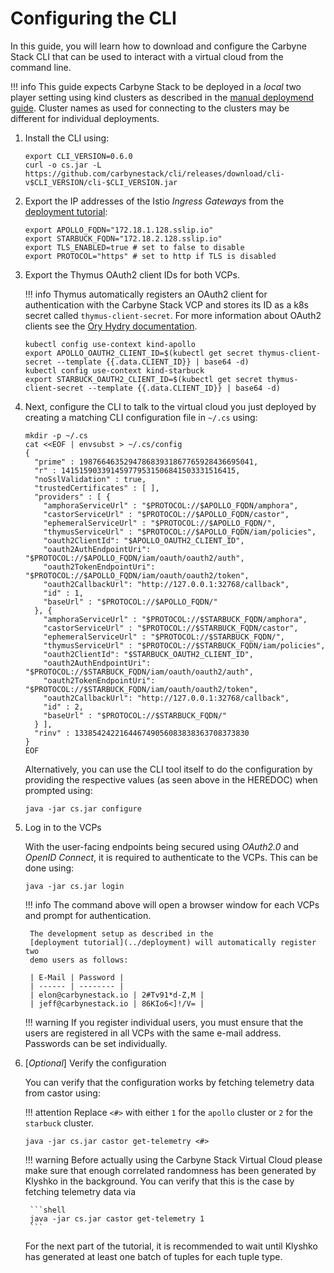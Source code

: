 # Configuring the CLI

In this guide, you will learn how to download and configure the Carbyne Stack
CLI that can be used to interact with a virtual cloud from the command line.

!!! info
    This guide expects Carbyne Stack to be deployed in a _local_ two player
    setting using kind clusters as described in the
    [manual deploymend guide](../deployment/manual). Cluster names as used for
    connecting to the clusters may be different for individual deployments.

1. Install the CLI using:

    ```shell
    export CLI_VERSION=0.6.0
    curl -o cs.jar -L https://github.com/carbynestack/cli/releases/download/cli-v$CLI_VERSION/cli-$CLI_VERSION.jar
    ```

1. Export the IP addresses of the Istio _Ingress Gateways_ from the
   [deployment tutorial](../deployment):

    ```shell
    export APOLLO_FQDN="172.18.1.128.sslip.io"
    export STARBUCK_FQDN="172.18.2.128.sslip.io"
    export TLS_ENABLED=true # set to false to disable
    export PROTOCOL="https" # set to http if TLS is disabled
    ```

1. Export the Thymus OAuth2 client IDs for both VCPs.

    !!! info
        Thymus automatically registers an OAuth2 client for authentication with
        the Carbyne Stack VCP and stores its ID as a k8s secret called
        `thymus-client-secret`. For more information about OAuth2 clients see the
        [Ory Hydry documentation](https://www.ory.sh/docs/hydra/guides/oauth2-clients).

    ```shell
    kubectl config use-context kind-apollo
    export APOLLO_OAUTH2_CLIENT_ID=$(kubectl get secret thymus-client-secret --template {{.data.CLIENT_ID}} | base64 -d)
    kubectl config use-context kind-starbuck
    export STARBUCK_OAUTH2_CLIENT_ID=$(kubectl get secret thymus-client-secret --template {{.data.CLIENT_ID}} | base64 -d)
    ```

1. Next, configure the CLI to talk to the virtual cloud you just deployed by
   creating a matching CLI configuration file in `~/.cs` using:

    ```shell
    mkdir -p ~/.cs
    cat <<EOF | envsubst > ~/.cs/config
    {
      "prime" : 198766463529478683931867765928436695041,
      "r" : 141515903391459779531506841503331516415,
      "noSslValidation" : true,
      "trustedCertificates" : [ ],
      "providers" : [ {
        "amphoraServiceUrl" : "$PROTOCOL://$APOLLO_FQDN/amphora",
        "castorServiceUrl" : "$PROTOCOL://$APOLLO_FQDN/castor",
        "ephemeralServiceUrl" : "$PROTOCOL://$APOLLO_FQDN/",
        "thymusServiceUrl" : "$PROTOCOL://$APOLLO_FQDN/iam/policies",
        "oauth2ClientId": "$APOLLO_OAUTH2_CLIENT_ID",
        "oauth2AuthEndpointUri": "$PROTOCOL://$APOLLO_FQDN/iam/oauth/oauth2/auth",
        "oauth2TokenEndpointUri": "$PROTOCOL://$APOLLO_FQDN/iam/oauth/oauth2/token",
        "oauth2CallbackUrl": "http://127.0.0.1:32768/callback",
        "id" : 1,
        "baseUrl" : "$PROTOCOL://$APOLLO_FQDN/"
      }, {
        "amphoraServiceUrl" : "$PROTOCOL://$STARBUCK_FQDN/amphora",
        "castorServiceUrl" : "$PROTOCOL://$STARBUCK_FQDN/castor",
        "ephemeralServiceUrl" : "$PROTOCOL://$STARBUCK_FQDN/",
        "thymusServiceUrl" : "$PROTOCOL://$STARBUCK_FQDN/iam/policies",
        "oauth2ClientId": "$STARBUCK_OAUTH2_CLIENT_ID",
        "oauth2AuthEndpointUri": "$PROTOCOL://$STARBUCK_FQDN/iam/oauth/oauth2/auth",
        "oauth2TokenEndpointUri": "$PROTOCOL://$STARBUCK_FQDN/iam/oauth/oauth2/token",
        "oauth2CallbackUrl": "http://127.0.0.1:32768/callback",
        "id" : 2,
        "baseUrl" : "$PROTOCOL://$STARBUCK_FQDN/"
      } ],
      "rinv" : 133854242216446749056083838363708373830
    }
    EOF
    ```

    Alternatively, you can use the CLI tool itself to do the configuration by
    providing the respective values (as seen above in the HEREDOC) when prompted
    using:

    ```shell
    java -jar cs.jar configure
    ```

1. Log in to the VCPs

    With the user-facing endpoints being secured using _OAuth2.0_ and _OpenID
    Connect_, it is required to authenticate to the VCPs. This can be done
    using:

    ```shell
    java -jar cs.jar login
    ```

    !!! info
        The command above will open a browser window for each VCPs and prompt for
        authentication.

        The development setup as described in the 
        [deployment tutorial](../deployment) will automatically register two 
        demo users as follows:
        
        | E-Mail | Password |
        | ------ | -------- |
        | elon@carbynestack.io | 2#Tv91*d-Z,M |
        | jeff@carbynestack.io | 86KIo6<]!/V= |

    !!! warning
        If you register individual users, you must ensure that the users are
        registered in all VCPs with the same e-mail address. Passwords can be
        set individually.

1. [_Optional_] Verify the configuration

    You can verify that the configuration works by fetching telemetry data from
    castor using:

    !!! attention
        Replace `<#>` with either `1` for the `apollo` cluster or `2` for the
        `starbuck` cluster.

    ```shell
    java -jar cs.jar castor get-telemetry <#>
    ```

    !!! warning
        Before actually using the Carbyne Stack Virtual Cloud please make sure
        that enough correlated randomness has been generated by Klyshko in the
        background. You can verify that this is the case by fetching telemetry
        data via

        ```shell
        java -jar cs.jar castor get-telemetry 1
        ```

    For the next part of the tutorial, it is recommended to wait until
    Klyshko has generated at least one batch of tuples for each tuple type.
